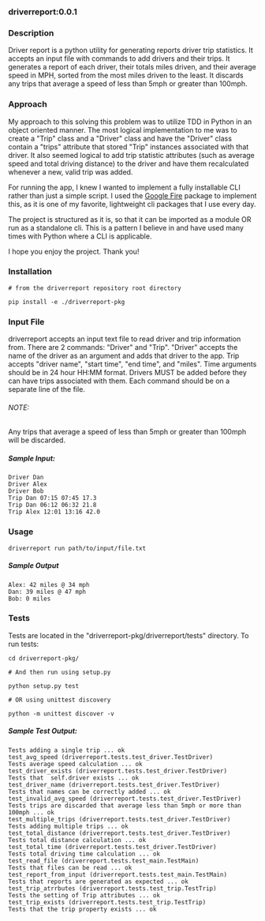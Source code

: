 ### driverreport:0.0.1

### Description
Driver report is a python utility for generating reports driver trip statistics.
It accepts an input file with commands to add drivers and their trips. It generates
a report of each driver, their totals miles driven, and their average speed in MPH, sorted
from the most miles driven to the least. It discards any trips that average a speed of less than
5mph or greater than 100mph.

### Approach
My approach to this solving this problem was to utilize TDD in Python in an object oriented manner. The most logical
implementation to me was to create a "Trip" class and a "Driver" class and have the "Driver" class contain
a "trips" attribute that stored "Trip" instances associated with that driver. It also
seemed logical to add trip statistic attributes (such as average speed and total driving distance)
to the driver and have them recalculated whenever a new, valid trip was added.

For running the app, I knew I wanted to implement a fully installable CLI rather than
just a simple script. I used the [Google Fire](https://github.com/google/python-fire) package
to implement this, as it is one of my favorite, lightweight cli packages that I use every day.

The project is structured as it is, so that it can be imported as a module OR run as a standalone cli.
This is a pattern I believe in and have used many times with Python where a CLI is applicable.

I hope you enjoy the project. Thank you!

### Installation
    # from the driverreport repository root directory

    pip install -e ./driverreport-pkg

### Input File
driverreport accepts an input text file to read driver and trip information from.
There are 2 commands: "Driver" and "Trip". "Driver" accepts the name of the driver as an argument and adds that driver to the app. Trip
accepts "driver name", "start time", "end time", and "miles". Time arguments should be in 24 hour HH:MM format.
Drivers MUST be added before they can have trips associated with them. Each command should be on a separate line of the file.

###### NOTE:
Any trips that average a speed of less than 5mph or greater than 100mph will be discarded.

##### Sample Input:
    Driver Dan
    Driver Alex
    Driver Bob
    Trip Dan 07:15 07:45 17.3
    Trip Dan 06:12 06:32 21.8
    Trip Alex 12:01 13:16 42.0

### Usage
    driverreport run path/to/input/file.txt

##### Sample Output
    Alex: 42 miles @ 34 mph
    Dan: 39 miles @ 47 mph
    Bob: 0 miles


### Tests
Tests are located in the "driverreport-pkg/driverreport/tests" directory. To run tests:

    cd driverreport-pkg/

    # And then run using setup.py

    python setup.py test

    # OR using unittest discovery

    python -m unittest discover -v

##### Sample Test Output:
    Tests adding a single trip ... ok
    test_avg_speed (driverreport.tests.test_driver.TestDriver)
    Tests average speed calculation ... ok
    test_driver_exists (driverreport.tests.test_driver.TestDriver)
    Tests that  self.driver exists ... ok
    test_driver_name (driverreport.tests.test_driver.TestDriver)
    Tests that names can be correctly added ... ok
    test_invalid_avg_speed (driverreport.tests.test_driver.TestDriver)
    Tests trips are discarded that average less than 5mph or more than 100mph ... ok
    test_multiple_trips (driverreport.tests.test_driver.TestDriver)
    Tests adding multiple trips ... ok
    test_total_distance (driverreport.tests.test_driver.TestDriver)
    Tests total distance calculation ... ok
    test_total_time (driverreport.tests.test_driver.TestDriver)
    Tests total driving time calculation ... ok
    test_read_file (driverreport.tests.test_main.TestMain)
    Tests that files can be read ... ok
    test_report_from_input (driverreport.tests.test_main.TestMain)
    Tests that reports are generated as expected ... ok
    test_trip_atrrbutes (driverreport.tests.test_trip.TestTrip)
    Tests the setting of Trip attributes ... ok
    test_trip_exists (driverreport.tests.test_trip.TestTrip)
    Tests that the trip property exists ... ok


